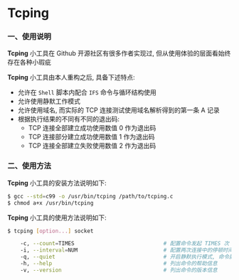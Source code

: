 # Tcping

### 一、使用说明

**Tcping** 小工具在 Github 开源社区有很多作者实现过, 但从使用体验的层面看始终存在各种小瑕疵  

**Tcping** 小工具由本人重构之后, 具备下述特点:

+ 允许在 `Shell` 脚本内配合 `IFS` 命令与循环结构使用
+ 允许使用静默工作模式
+ 允许使用域名, 而实际的 TCP 连接测试使用域名解析得到的第一条 A 记录
+ 根据执行结果的不同有不同的退出码:
  * TCP 连接全部建立成功使用数值 0 作为退出码
  * TCP 连接部分建立成功使用数值 1 作为退出码
  * TCP 连接全部建立失败使用数值 2 作为退出码

### 二、使用方法

**Tcping** 小工具的安装方法说明如下:

```bash
$ gcc --std=c99 -o /usr/bin/tcping /path/to/tcping.c
$ chmod a+x /usr/bin/tcping
```

**Tcping** 小工具的使用方法说明如下:

```bash
$ tcping [option...] socket

    -c, --count=TIMES                            # 配置命令发起 TIMES 次 TCP 连接, 默认值为 86400 (保持长 TCPING)
    -i, --interval=NUM                           # 配置两次连接中的停顿时间为 NUM 秒钟, 默认值为 1 秒钟
    -q, --quiet                                  # 开启静默执行模式, 命令屏蔽正常输出
    -h, --help                                   # 列出命令的帮助信息
    -v, --version                                # 列出命令的版本信息

```

